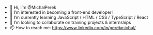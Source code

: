 - 👋 Hi, I’m @MichalPerek
- 👀 I’m interested in becoming a front-end developer!
- 🌱 I’m currently learning JavaScript / HTML / CSS / TypeScript / React
- 💞️ I’m looking to collaborate on training projects & internships 
- 📫 How to reach me: https://www.linkedin.com/in/perekmichal/
